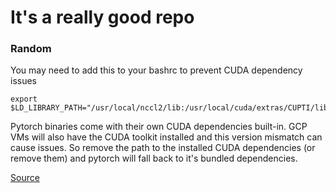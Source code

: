 # It's a really good repo

### Random
You may need to add this to your bashrc to prevent CUDA dependency issues

```
export $LD_LIBRARY_PATH="/usr/local/nccl2/lib:/usr/local/cuda/extras/CUPTI/lib64:$PATH"
```

Pytorch binaries come with their own CUDA dependencies built-in. GCP VMs will also have the CUDA toolkit installed and this version mismatch can cause issues. So remove
the path to the installed CUDA dependencies (or remove them) and pytorch will fall back to it's bundled dependencies.

[Source](https://discuss.pytorch.org/t/could-not-load-library-libcudnn-cnn-train-so-8-in-new-version/190818)
